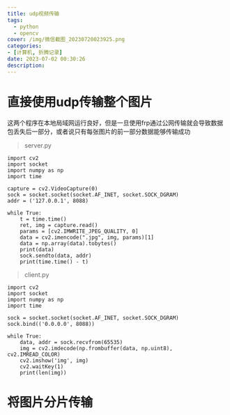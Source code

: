 ```yaml
---
title: udp视频传输
tags:
  - python
  - opencv
cover: /img/微信截图_20230720023925.png
categories:
- [计算机, 折腾记录]
date: 2023-07-02 00:30:26
description:
---
```

# 直接使用udp传输整个图片
这两个程序在本地局域网运行良好，但是一旦使用frp通过公网传输就会导致数据包丢失后一部分，或者说只有每张图片的前一部分数据能够传输成功

> server.py

```
import cv2
import socket
import numpy as np
import time

capture = cv2.VideoCapture(0)
sock = socket.socket(socket.AF_INET, socket.SOCK_DGRAM)
addr = ('127.0.0.1', 8088)

while True:
    t = time.time()
    ret, img = capture.read()
    params = [cv2.IMWRITE_JPEG_QUALITY, 0]
    data = cv2.imencode(".jpg", img, params)[1]
    data = np.array(data).tobytes()
    print(data)
    sock.sendto(data, addr)
    print(time.time() - t)
```

> client.py

```
import cv2
import socket
import numpy as np
import time

sock = socket.socket(socket.AF_INET, socket.SOCK_DGRAM)
sock.bind(('0.0.0.0', 8088))

while True:
    data, addr = sock.recvfrom(65535)
    img = cv2.imdecode(np.frombuffer(data, np.uint8), cv2.IMREAD_COLOR)
    cv2.imshow('img', img)
    cv2.waitKey(1)
    print(len(img))
```

# 将图片分片传输
